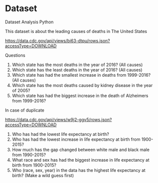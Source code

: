 # Dataset
Dataset Analysis Python

This dataset is about the leading causes of deaths in The United States

https://data.cdc.gov/api/views/bi63-dtpu/rows.json?accessType=DOWNLOAD

Questions

1. Which state has the most deaths in the year of 2016? (All causes)
2. Which state has the least deaths in the year of 2016? (All causes)
3. Which state has had the smallest increase in deaths from 1999-2016? (All causes)
4. Which state has the most deaths caused by kidney disease in the year of 2005?
5. Which state has had the biggest increase in the death of Alzheimers from 1999-2016?

In case of duplicate

https://data.cdc.gov/api/views/w9j2-ggv5/rows.json?accessType=DOWNLOAD

1. Who has had the lowest life expectancy at birth?
2. Who has had the lowest increase in life expectancy at birth from 1900-2015?
3. How much has the gap changed between white male and black male from 1990-2015?
4. What race and sex has had the biggest increase in life expectancy at birth from 1900-2015?
5. Who (race, sex, year) in the data has the highest life expectancy at birth? (Make a wild guess first)


